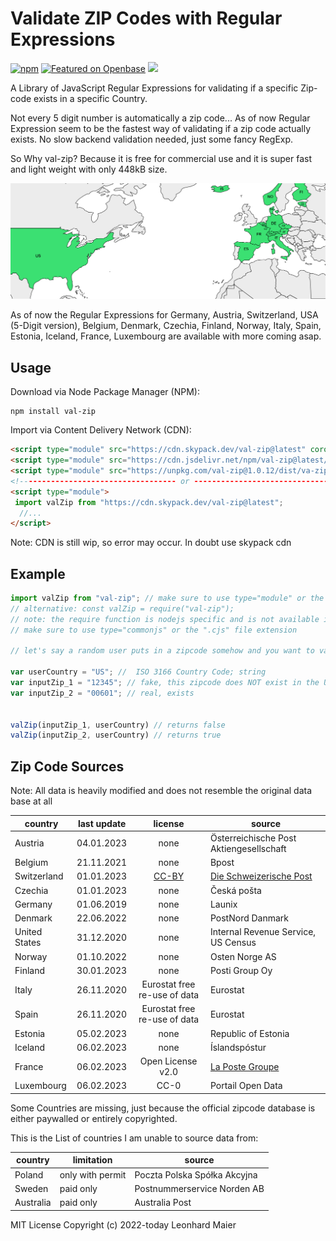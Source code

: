 # Validate ZIP Codes with Regular Expressions

[![npm](https://img.shields.io/npm/v/val-zip)](https://www.npmjs.com/package/val-zip)  [![Featured on Openbase](https://badges.openbase.com/js/featured/val-zip.svg?token=St6VkI/cJCMuM51Xw17TOzXwWgBt7vTL7lWoH32B40I=)](https://openbase.com/js/val-zip?utm_source=embedded&utm_medium=badge&utm_campaign=rate-badge) [![](https://data.jsdelivr.com/v1/package/npm/val-zip/badge?style=rounded)](https://www.jsdelivr.com/package/npm/val-zip)

A Library of JavaScript Regular Expressions for validating if a specific Zip-code exists in a specific Country.

Not every 5 digit number is automatically a zip code... As of now Regular Expression seem to be the fastest way of validating if a zip code actually exists. No slow backend validation needed, just some fancy RegExp.

So Why val-zip? Because it is free for commercial use and it is super fast and light weight with only 448kB size.

![img](./.assets/val-zip.svg)

As of now the Regular Expressions for Germany, Austria, Switzerland, USA (5-Digit version), Belgium, Denmark, Czechia, Finland, Norway, Italy, Spain, Estonia, Iceland, France, Luxembourg are available with more coming asap.

## Usage

Download via Node Package Manager (NPM):

```shell
npm install val-zip
```

Import via Content Delivery Network (CDN):

```html
<script type="module" src="https://cdn.skypack.dev/val-zip@latest" corossorigin="anonymous" referrerpolicy="no-referrer"></script>
<script type="module" src="https://cdn.jsdelivr.net/npm/val-zip@latest/dist/val-zip.umd.js" crossorigin="anonymous" referrerpolicy="no-referrer"></script>
<script type="module" src="https://unpkg.com/val-zip@1.0.12/dist/va-zip.udm.js" crossorigin="anonymous" referrerpolicy="no-referrer"></script>
<!----------------------------------- or -------------------------------------------------->
<script type="module">
 import valZip from "https://cdn.skypack.dev/val-zip@latest";
  //...
</script>
```

Note: CDN is still wip, so error may occur. In doubt use skypack cdn

## Example

```javascript
import valZip from "val-zip"; // make sure to use type="module" or the ".mjs" file extension
// alternative: const valZip = require("val-zip"); 
// note: the require function is nodejs specific and is not available in a ESM or Browser environment.
// make sure to use type="commonjs" or the ".cjs" file extension

// let's say a random user puts in a zipcode somehow and you want to validate if the zip code exists.

var userCountry = "US"; //  ISO 3166 Country Code; string
var inputZip_1 = "12345"; // fake, this zipcode does NOT exist in the United States 
var inputZip_2 = "00601"; // real, exists


valZip(inputZip_1, userCountry) // returns false
valZip(inputZip_2, userCountry) // returns true
```

## Zip Code Sources

Note: All data is heavily modified and does not resemble the original data base at all

| country       | last update |                           license                           | source                                                                 |
| ------------- | ----------- | :---------------------------------------------------------: | ---------------------------------------------------------------------- |
| Austria       | 04.01.2023  |                            none                            | Österreichische Post Aktiengesellschaft                               |
| Belgium       | 21.11.2021  |                            none                            | Bpost                                                                  |
| Switzerland   | 01.01.2023  | [CC-BY](https://creativecommons.org/licenses/by/4.0/legalcode) | [Die Schweizerische Post](https://swisspost.opendatasoft.com/pages/home/) |
| Czechia       | 01.01.2023  |                            none                            | Česká pošta                                                         |
| Germany       | 01.06.2019  |                            none                            | Launix                                                                 |
| Denmark       | 22.06.2022  |                            none                            | PostNord Danmark                                                       |
| United States | 31.12.2020  |                            none                            | Internal Revenue Service, US Census                                    |
| Norway        | 01.10.2022  |                            none                            | Osten Norge AS                                                       |
| Finland       | 30.01.2023  |                            none                            | Posti Group Oy                                                         |
| Italy         | 26.11.2020  |                Eurostat free re-use of data                | Eurostat                                                               |
| Spain         | 26.11.2020  |                Eurostat free re-use of data                | Eurostat                                                               |
| Estonia       | 05.02.2023  |                            none                            | Republic of Estonia                                                    |
| Iceland       | 06.02.2023  |                            none                            | Íslandspóstur                                                        |
| France        | 06.02.2023  |                      Open License v2.0                      | [La Poste Groupe](https://www.lapostegroupe.com/fr)                       |
| Luxembourg    | 06.02.2023  |                            CC-0                            | Portail Open Data                                                      |

Some Countries are missing, just because the official zipcode database is either paywalled or entirely copyrighted.

This is the List of countries I am unable to source data from:

| country   | limitation       | source                         |
| --------- | ---------------- | ------------------------------ |
| Poland    | only with permit | Poczta Polska Spółka Akcyjna |
| Sweden    | paid only        | Postnummerservice Norden AB    |
| Australia | paid only        | Australia Post                 |

MIT License
Copyright (c) 2022-today Leonhard Maier
